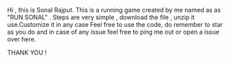 Hi , this is Sonal Rajput. This is a running game created by me named as as "RUN SONAL" . 
Steps are very simple , download the file , unzip it  use.Customize it in any case
Feel free to use the code, do remember to star as you do and in case of any issue feel free to ping me out or open 
a issue over here.

THANK YOU !